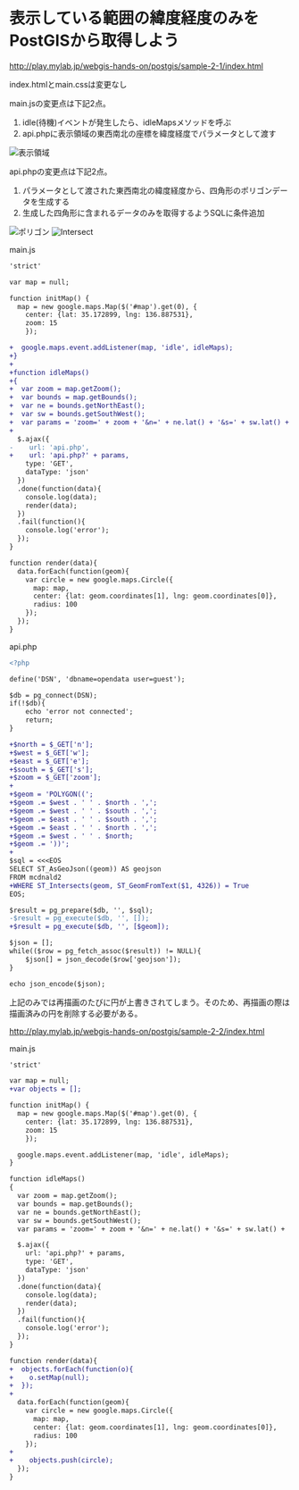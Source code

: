 # 表示している範囲の緯度経度のみをPostGISから取得しよう

http://play.mylab.jp/webgis-hands-on/postgis/sample-2-1/index.html

index.htmlとmain.cssは変更なし

main.jsの変更点は下記2点。

1. idle(待機)イベントが発生したら、idleMapsメソッドを呼ぶ
2. api.phpに表示領域の東西南北の座標を緯度経度でパラメータとして渡す

![表示領域](img/02-01.svg "図1")

api.phpの変更点は下記2点。

1. パラメータとして渡された東西南北の緯度経度から、四角形のポリゴンデータを生成する
2. 生成した四角形に含まれるデータのみを取得するようSQLに条件追加

![ポリゴン](img/02-02.svg)
![Intersect](img/02-03.svg)

main.js

```diff
'strict'

var map = null;

function initMap() {
  map = new google.maps.Map($('#map').get(0), {
    center: {lat: 35.172899, lng: 136.887531},
    zoom: 15
    });

+  google.maps.event.addListener(map, 'idle', idleMaps);
+}
+
+function idleMaps()
+{
+  var zoom = map.getZoom();
+  var bounds = map.getBounds();
+  var ne = bounds.getNorthEast();
+  var sw = bounds.getSouthWest();
+  var params = 'zoom=' + zoom + '&n=' + ne.lat() + '&s=' + sw.lat() + '&e=' + ne.lng() + '&w=' + sw.lng();
+
  $.ajax({
-    url: 'api.php',
+    url: 'api.php?' + params,
    type: 'GET',
    dataType: 'json'
  })
  .done(function(data){
    console.log(data);
    render(data);
  })
  .fail(function(){
    console.log('error');
  });
}

function render(data){
  data.forEach(function(geom){
    var circle = new google.maps.Circle({
      map: map,
      center: {lat: geom.coordinates[1], lng: geom.coordinates[0]},
      radius: 100
    });
  });
}
```

api.php

```diff
<?php

define('DSN', 'dbname=opendata user=guest');

$db = pg_connect(DSN);
if(!$db){
    echo 'error not connected';
    return;
}

+$north = $_GET['n'];
+$west = $_GET['w'];
+$east = $_GET['e'];
+$south = $_GET['s'];
+$zoom = $_GET['zoom'];
+
+$geom = 'POLYGON((';
+$geom .= $west . ' ' . $north . ',';
+$geom .= $west . ' ' . $south . ',';
+$geom .= $east . ' ' . $south . ',';
+$geom .= $east . ' ' . $north . ',';
+$geom .= $west . ' ' . $north;
+$geom .= '))';
+
$sql = <<<EOS
SELECT ST_AsGeoJson((geom)) AS geojson
FROM mcdnald2
+WHERE ST_Intersects(geom, ST_GeomFromText($1, 4326)) = True
EOS;

$result = pg_prepare($db, '', $sql);
-$result = pg_execute($db, '', []);
+$result = pg_execute($db, '', [$geom]);

$json = [];
while(($row = pg_fetch_assoc($result)) != NULL){
    $json[] = json_decode($row['geojson']);
}

echo json_encode($json);
```

上記のみでは再描画のたびに円が上書きされてしまう。そのため、再描画の際は描画済みの円を削除する必要がある。

http://play.mylab.jp/webgis-hands-on/postgis/sample-2-2/index.html

main.js

```diff
'strict'

var map = null;
+var objects = [];

function initMap() {
  map = new google.maps.Map($('#map').get(0), {
    center: {lat: 35.172899, lng: 136.887531},
    zoom: 15
    });

  google.maps.event.addListener(map, 'idle', idleMaps);
}

function idleMaps()
{
  var zoom = map.getZoom();
  var bounds = map.getBounds();
  var ne = bounds.getNorthEast();
  var sw = bounds.getSouthWest();
  var params = 'zoom=' + zoom + '&n=' + ne.lat() + '&s=' + sw.lat() + '&e=' + ne.lng() + '&w=' + sw.lng();

  $.ajax({
    url: 'api.php?' + params,
    type: 'GET',
    dataType: 'json'
  })
  .done(function(data){
    console.log(data);
    render(data);
  })
  .fail(function(){
    console.log('error');
  });
}

function render(data){
+  objects.forEach(function(o){
+    o.setMap(null);
+  });
+
  data.forEach(function(geom){
    var circle = new google.maps.Circle({
      map: map,
      center: {lat: geom.coordinates[1], lng: geom.coordinates[0]},
      radius: 100
    });
+
+    objects.push(circle);
  });
}
```
